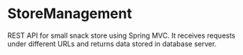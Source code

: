 # StoreManagement
REST API for small snack store using Spring MVC.
It receives requests under different URLs and returns data stored in database server.
